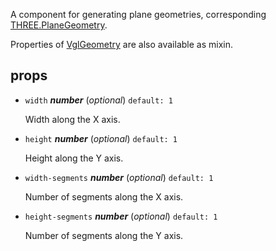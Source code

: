 A component for generating plane geometries,
corresponding [THREE.PlaneGeometry](https://threejs.org/docs/index.html#api/geometries/PlaneGeometry).

Properties of [VglGeometry](vgl-geometry) are also available as mixin. 

## props 

- `width` ***number*** (*optional*) `default: 1` 

  Width along the X axis. 

- `height` ***number*** (*optional*) `default: 1` 

  Height along the Y axis. 

- `width-segments` ***number*** (*optional*) `default: 1` 

  Number of segments along the X axis. 

- `height-segments` ***number*** (*optional*) `default: 1` 

  Number of segments along the Y axis. 

